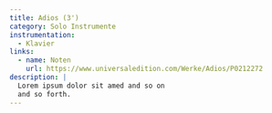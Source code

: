 ```yaml
---
title: Adios (3')
category: Solo Instrumente
instrumentation:
  - Klavier
links:
  - name: Noten
    url: https://www.universaledition.com/Werke/Adios/P0212272
description: |
  Lorem ipsum dolor sit amed and so on
  and so forth.
---
```

